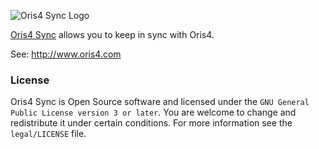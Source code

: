 ![Oris4 Sync Logo](https://github.com/keithwharrison/Oris4Sync/raw/master/CmisSync/Windows/Pixmaps/WixUIBanner.bmp)

[Oris4 Sync](http://www.oris4.com) allows you to keep in sync with Oris4.

See: http://www.oris4.com

### License

Oris4 Sync is Open Source software and licensed under the `GNU General Public License version 3 or later`. You are welcome to change and redistribute it under certain conditions. For more information see the `legal/LICENSE` file.
